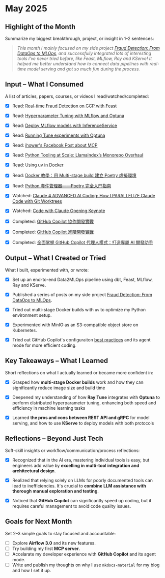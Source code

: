 # May 2025

## Highlight of the Month
Summarize my biggest breakthrough, project, or insight in 1–2 sentences:

> *This month I mainly focused on my side project [Fraud Detection: From DataOps to MLOps](../side-projects/data2ml-ops/index.md), and successfully integrated lots of interesting tools I've never tried before, like Feast, MLflow, Ray and KServe! It helped me better understand how to connect data pipelines with real-time model serving and got so much fun during the process.*


## Input – What I Consumed
A list of articles, papers, courses, or videos I read/watched/completed:

- [x] Read: [Real-time Fraud Detection on GCP with Feast](https://docs.feast.dev/tutorials/tutorials-overview/fraud-detection)
- [x] Read: [Hyperparameter Tuning with MLflow and Optuna](https://mlflow.org/docs/latest/traditional-ml/hyperparameter-tuning-with-child-runs/)
- [x] Read: [Deploy MLflow models with InferenceService](https://kserve.github.io/website/latest/modelserving/v1beta1/mlflow/v2/)
- [x] Read: [Running Tune experiments with Optuna](https://docs.ray.io/en/latest/tune/examples/optuna_example.html)
- [x] Read: [ihower's Facebook Post about MCP](https://www.facebook.com/share/p/1LFDR4mykf/)
- [x] Read: [Python Tooling at Scale: LlamaIndex’s Monorepo Overhaul](https://www.llamaindex.ai/blog/python-tooling-at-scale-llamaindex-s-monorepo-overhaul)
- [x] Read: [Using uv in Docker](https://docs.astral.sh/uv/guides/integration/docker/)
- [x] Read: [Docker 教學：用 Multi-stage build 建立 Poetry 虛擬環境](https://blog.kyomind.tw/poetry-multi-stage-build/)
- [x] Read: [Python 套件管理器——Poetry 完全入門指南](https://blog.kyomind.tw/python-poetry/)
- [x] Watched: [Claude 4 ADVANCED AI Coding: How I PARALLELIZE Claude Code with Git Worktrees](https://youtu.be/f8RnRuaxee8?si=L00V0As2PGgzUrQM)
- [x] Watched: [Code with Claude Opening Keynote](https://www.youtube.com/live/EvtPBaaykdo?si=6kfe34g5C3FPrh20)
- [x] Completed: [GitHub Copilot 協作開發實戰](https://learn.duotify.com/courses/gh-copilot)
- [x] Completed: [GitHub Copilot 進階開發實戰](https://learn.duotify.com/courses/gh-copilot-pro)
- [x] Completed: [全面掌握 GitHub Copilot 代理人模式：打造專屬 AI 開發助手](https://learn.duotify.com/courses/gh-copilot-agent)


## Output – What I Created or Tried
What I built, experimented with, or wrote:

- [x] Set up an end-to-end Data2MLOps pipeline using dbt, Feast, MLflow, Ray and KServe.
- [x] Published a series of posts on my side project [Fraud Detection: From DataOps to MLOps](../side-projects/data2ml-ops/index.md).
- [x] Tried out multi-stage Docker builds with `uv` to optimize my Python environment setup.
- [x] Experimented with MinIO as an S3-compatible object store on Kubernetes.
- [x] Tried out GitHub Copilot's configuraiton [best practices](https://github.com/doggy8088/github-copilot-configs) and its agent mode for more efficient coding.


## Key Takeaways – What I Learned
Short reflections on what I actually learned or became more confident in:

- [x] Grasped how **multi-stage Docker builds** work and how they can significantly reduce image size and build time
- [x] Deepened my understanding of how **Ray Tune** integrates with **Optuna** to perform distributed hyperparameter tuning, enhancing both speed and efficiency in machine learning tasks
- [x] Learned **the pros and cons between REST API and gRPC** for model serving, and how to use **KServe** to deploy models with both protocols


## Reflections – Beyond Just Tech
Soft-skill insights or workflow/communication/process reflections:

- [x] Recognized that in the AI era, mastering individual tools is easy, but engineers add value by **excelling in multi-tool integration and architectural design**.
- [x] Realized that relying solely on LLMs for poorly documented tools can lead to inefficiencies. It's crucial to **combine LLM assistance with thorough manual exploration and testing**.
- [x] Noticed that **GitHub Copilot** can significantly speed up coding, but it requires careful management to avoid code quality issues.


## Goals for Next Month
Set 2–3 simple goals to stay focused and accountable:

- [ ] Explore **Airflow 3.0** and its new features.
- [ ] Try building my first **MCP server**.
- [ ] Accelarate my developer experience with **GitHub Copilot** and its agent mode.
- [ ] Write and publish my thoughts on why I use `mkdocs-material` for my blog and how I set it up.
